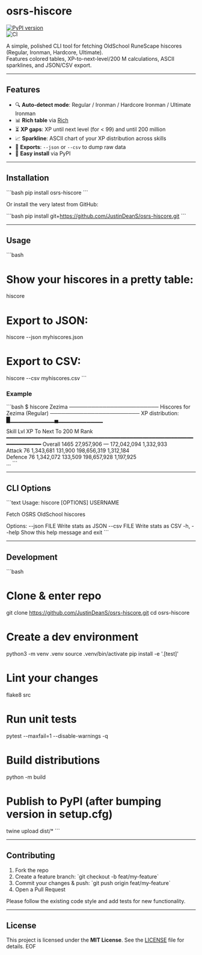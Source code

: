 # osrs-hiscore

[![PyPI version](https://img.shields.io/pypi/v/osrs-hiscore.svg)](https://pypi.org/project/osrs-hiscore/)  
![CI](https://github.com/JustinDeanS/osrs-hiscore/actions/workflows/python-package.yml/badge.svg)

A simple, polished CLI tool for fetching OldSchool RuneScape hiscores (Regular, Ironman, Hardcore, Ultimate).  
Features colored tables, XP-to-next-level/200 M calculations, ASCII sparklines, and JSON/CSV export.

---

## Features

- 🔍 **Auto-detect mode**: Regular / Ironman / Hardcore Ironman / Ultimate Ironman  
- 📊 **Rich table** via [Rich](https://github.com/Textualize/rich)  
- ⏳ **XP gaps**: XP until next level (for < 99) and until 200 million  
- 📈 **Sparkline**: ASCII chart of your XP distribution across skills  
- 📑 **Exports**: `--json` or `--csv` to dump raw data  
- 🎯 **Easy install** via PyPI  

---

## Installation

\`\`\`bash
pip install osrs-hiscore
\`\`\`

Or install the very latest from GitHub:

\`\`\`bash
pip install git+https://github.com/JustinDeanS/osrs-hiscore.git
\`\`\`

---

## Usage

\`\`\`bash
# Show your hiscores in a pretty table:
hiscore <username>

# Export to JSON:
hiscore --json myhiscores.json <username>

# Export to CSV:
hiscore --csv myhiscores.csv <username>
\`\`\`

### Example

\`\`\`bash
$ hiscore Zezima
──────────────────────── Hiscores for Zezima (Regular) ────────────────────────
XP distribution: █▁▁▁▁▁▁▁▁▁▁▁▄▁▁▁▁▁▁▁▁▁▁▁

 Skill          Lvl      XP           To Next      To 200 M        Rank  
 ━━━━━━━━━━━━━━━━━━━━━━━━━━━━━━━━━━━━━━━━━━━━━━━━━━━━━━━━━━━━━━━━━━━━━━ 
 Overall        1465   27,957,906       —       172,042,094   1,332,933  
 Attack          76    1,343,681   131,900   198,656,319   1,312,184  
 Defence         76    1,342,072   133,509   198,657,928   1,197,925  
 …
\`\`\`

---

## CLI Options

\`\`\`text
Usage: hiscore [OPTIONS] USERNAME

Fetch OSRS OldSchool hiscores

Options:
  --json FILE    Write stats as JSON
  --csv FILE     Write stats as CSV
  -h, --help     Show this help message and exit
\`\`\`

---

## Development

\`\`\`bash
# Clone & enter repo
git clone https://github.com/JustinDeanS/osrs-hiscore.git
cd osrs-hiscore

# Create a dev environment
python3 -m venv .venv
source .venv/bin/activate
pip install -e '.[test]'

# Lint your changes
flake8 src

# Run unit tests
pytest --maxfail=1 --disable-warnings -q

# Build distributions
python -m build

# Publish to PyPI (after bumping version in setup.cfg)
twine upload dist/*
\`\`\`

---

## Contributing

1. Fork the repo  
2. Create a feature branch: \`git checkout -b feat/my-feature\`  
3. Commit your changes & push: \`git push origin feat/my-feature\`  
4. Open a Pull Request  

Please follow the existing code style and add tests for new functionality.

---

## License

This project is licensed under the **MIT License**. See the [LICENSE](LICENSE) file for details.
EOF
